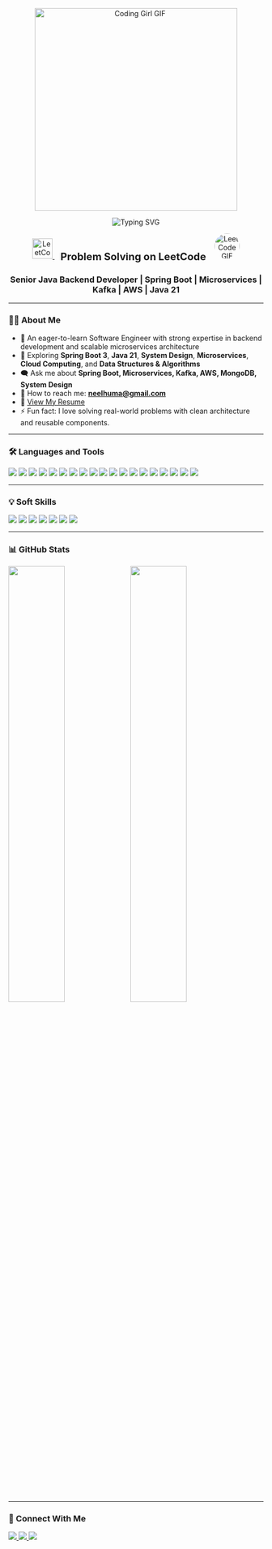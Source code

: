 <!-- LeetCode Block (p1) -->
<p align="center">
  <img src="https://media.giphy.com/media/L1R1tvI9svkIWwpVYr/giphy.gif" width="400" alt="Coding Girl GIF" />
</p>

<p align="center">
  <img src="https://readme-typing-svg.demolab.com?font=Source+Code+Pro&weight=700&size=30&duration=3500&pause=1000&color=800080&center=true&vCenter=true&width=600&lines=Hi+%F0%9F%91%8B%2C+I'm+Neelu+Sahai" alt="Typing SVG" />
</p>

<!-- LeetCode Block -->
<p align="center">
  <a href="https://leetcode.com/u/neelhuma/" target="_blank">
    <img src="https://upload.wikimedia.org/wikipedia/commons/1/19/LeetCode_logo_black.png" width="40" alt="LeetCode Logo" />
  </a>
  &nbsp;&nbsp;
  <span style="font-size: 20px; font-weight: bold; vertical-align: middle;">
    Problem Solving on LeetCode
  </span>
  &nbsp;&nbsp;
  <a href="https://leetcode.com/u/neelhuma/" target="_blank">
    <img src="https://media.giphy.com/media/xThuWd5Go1F2qDsg1O/giphy.gif" width="50" style="border-radius: 50%;" alt="LeetCode GIF" />
  </a>
</p>



<h3 align="center">Senior Java Backend Developer | Spring Boot | Microservices | Kafka | AWS | Java 21</h3>

---

### 🧑‍💻 About Me

- 🚀 An eager-to-learn Software Engineer with strong expertise in backend development and scalable microservices architecture  
- 🌱 Exploring **Spring Boot 3**, **Java 21**, **System Design**, **Microservices**, **Cloud Computing**, and **Data Structures & Algorithms**  
- 🗨️ Ask me about **Spring Boot, Microservices, Kafka, AWS, MongoDB, System Design**  
- 💋 How to reach me: **neelhuma@gmail.com**  
- 📄 [View My Resume](./resume/Neelu_Sahai_Resume.pdf)  
- ⚡ Fun fact: I love solving real-world problems with clean architecture and reusable components.

---

### 🛠️ Languages and Tools

<p align="left">
  <img src="https://img.shields.io/badge/Java-17%2F21-007396?style=for-the-badge&logo=java&logoColor=white" />
  <img src="https://img.shields.io/badge/SpringBoot-6DB33F?style=for-the-badge&logo=springboot&logoColor=white" />
  <img src="https://img.shields.io/badge/Kafka-231F20?style=for-the-badge&logo=apachekafka&logoColor=white" />
  <img src="https://img.shields.io/badge/AWS-232F3E?style=for-the-badge&logo=amazonaws&logoColor=white" />
  <img src="https://img.shields.io/badge/MongoDB-47A248?style=for-the-badge&logo=mongodb&logoColor=white" />
  <img src="https://img.shields.io/badge/Redis-DC382D?style=for-the-badge&logo=redis&logoColor=white" />
  <img src="https://img.shields.io/badge/MySQL-00758F?style=for-the-badge&logo=mysql&logoColor=white" />
  <img src="https://img.shields.io/badge/RabbitMQ-FF6600?style=for-the-badge&logo=rabbitmq&logoColor=white" />
  <img src="https://img.shields.io/badge/Docker-2496ED?style=for-the-badge&logo=docker&logoColor=white" />
  <img src="https://img.shields.io/badge/Kubernetes-326CE5?style=for-the-badge&logo=kubernetes&logoColor=white" />
  <img src="https://img.shields.io/badge/Git-F05032?style=for-the-badge&logo=git&logoColor=white" />
  <img src="https://img.shields.io/badge/Maven-C71A36?style=for-the-badge&logo=apachemaven&logoColor=white" />
  <img src="https://img.shields.io/badge/Jenkins-D24939?style=for-the-badge&logo=jenkins&logoColor=white" />
  <img src="https://img.shields.io/badge/REST_API-00599C?style=for-the-badge&logo=rest&logoColor=white" />
  <img src="https://img.shields.io/badge/Multithreading-00618A?style=for-the-badge" />
  <img src="https://img.shields.io/badge/Concurrency-6E6E6E?style=for-the-badge" />
  <img src="https://img.shields.io/badge/Microservices-FF9800?style=for-the-badge" />
  <img src="https://img.shields.io/badge/System%20Design-4CAF50?style=for-the-badge" />
  <img src="https://img.shields.io/badge/Data%20Structures%20&%20Algorithms-2196F3?style=for-the-badge" />
</p>

---

### 💡 Soft Skills

<p align="left">
  <img src="https://img.shields.io/badge/Communication-4B0082?style=for-the-badge&logoColor=white" />
  <img src="https://img.shields.io/badge/Collaboration-800080?style=for-the-badge&logoColor=white" />
  <img src="https://img.shields.io/badge/Problem%20Solving-9932CC?style=for-the-badge&logoColor=white" />
  <img src="https://img.shields.io/badge/Time%20Management-BA55D3?style=for-the-badge&logoColor=white" />
  <img src="https://img.shields.io/badge/Leadership-8A2BE2?style=for-the-badge&logoColor=white" />
  <img src="https://img.shields.io/badge/Adaptability-DDA0DD?style=for-the-badge&logoColor=black" />
  <img src="https://img.shields.io/badge/Critical%20Thinking-DA70D6?style=for-the-badge&logoColor=black" />
</p>

---

### 📊 GitHub Stats

<p align="left">
  <img src="https://github-readme-stats.vercel.app/api?username=temptation4&show_icons=true&theme=radical" width="47%" />
  <img src="https://github-readme-streak-stats.herokuapp.com/?user=temptation4&theme=radical" width="47%" />
</p>

---

### 🔗 Connect With Me

<p align="left">
  <a href="https://www.linkedin.com/in/neelu-sahai-6367681b/" target="_blank">
    <img src="https://img.shields.io/badge/LinkedIn-blue?style=for-the-badge&logo=linkedin&logoColor=white" />
  </a>
  <a href="mailto:neelhuma@gmail.com" target="_blank">
    <img src="https://img.shields.io/badge/Gmail-D14836?style=for-the-badge&logo=gmail&logoColor=white" />
  </a>
  <a href="https://leetcode.com/u/neelhuma/" target="_blank">
    <img src="https://img.shields.io/badge/LeetCode-FFA116?style=for-the-badge&logo=leetcode&logoColor=black" />
  </a>
</p>
